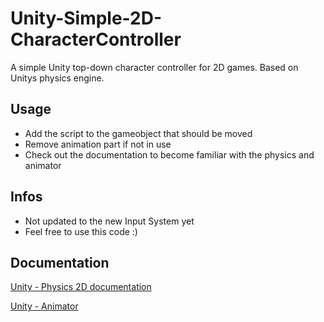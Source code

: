 # Unity-Simple-2D-CharacterController
A simple Unity top-down character controller for 2D games. Based on Unitys physics engine.

## Usage
- Add the script to the gameobject that should be moved
- Remove animation part if not in use
- Check out the documentation to become familiar with the physics and animator
## Infos
- Not updated to the new Input System yet
- Feel free to use this code :)

## Documentation
[Unity - Physics 2D documentation](https://docs.unity3d.com/Manual/Physics2DReference.html)

[Unity - Animator](https://docs.unity3d.com/ScriptReference/Animator.html)
